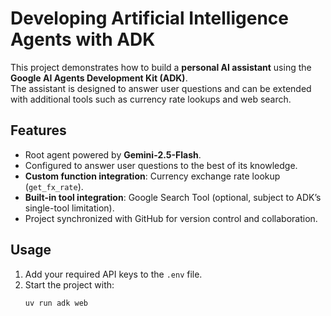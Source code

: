 # Developing Artificial Intelligence Agents with ADK

This project demonstrates how to build a **personal AI assistant** using the **Google AI Agents Development Kit (ADK)**.  
The assistant is designed to answer user questions and can be extended with additional tools such as currency rate lookups and web search.

## Features
- Root agent powered by **Gemini-2.5-Flash**.
- Configured to answer user questions to the best of its knowledge.
- **Custom function integration**: Currency exchange rate lookup (`get_fx_rate`).
- **Built-in tool integration**: Google Search Tool (optional, subject to ADK’s single-tool limitation).
- Project synchronized with GitHub for version control and collaboration.

## Usage
1. Add your required API keys to the `.env` file.
2. Start the project with:
   ```bash
   uv run adk web

